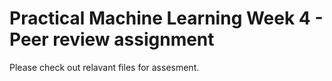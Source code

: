 
# Practical Machine Learning Week 4 - Peer review assignment
Please check out relavant files for assesment. 
